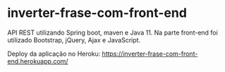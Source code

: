 # inverter-frase-com-front-end
API REST utilizando Spring boot, maven e Java 11. Na parte front-end foi utilizado Bootstrap, jQuery, Ajax e JavaScript.

Deploy da aplicação no Heroku: https://inverter-frase-com-front-end.herokuapp.com/
